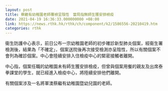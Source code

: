 ```yaml
---
layout: post
title: 蔡繼有幼稚園老師覆檢呈陰性　當局指無師生獲安排檢疫
date: 2021-04-19 16:36:33.000000000 +08:00
link: https://news.rthk.hk/rthk/ch/component/k2/1586556-20210419.htm
categories: rthk
---
```


衞生防護中心表示，前日公布一宗幼稚園老師的初步確診新型肺炎個案，經衞生署檢測後，結果為「不確定」，個案送院後再次接受檢測亦呈陰性，所以有關個案不會列為確診個案。中心會陸續安排入住檢疫中心的緊密接觸者離開。

中心指，個案任職的幼稚園未有師生獲安排檢疫，但曾與個案用餐的親友及出席泰拳課堂的學生，就已經進入檢疫中心，將陸續安排他們離開。

有關個案涉及一名將軍澳蔡繼有幼稚園暨幼兒園的老師。
